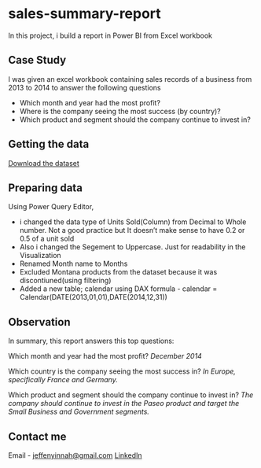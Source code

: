 # sales-summary-report
In this project, i build a report in Power BI from Excel workbook

## Case Study
I was given an excel workbook containing sales records of a business from 2013 to 2014 to answer the following questions
- Which month and year had the most profit?
- Where is the company seeing the most success (by country)?
- Which product and segment should the company continue to invest in?

## Getting the data
[Download the dataset](https://go.microsoft.com/fwlink/?LinkID=521962)

## Preparing data
Using Power Query Editor, 
- i changed the data type of Units Sold(Column) from Decimal to Whole number. Not a good practice but It doesn’t make sense to have 0.2 or 0.5 of a unit sold
- Also i changed the Segement to Uppercase. Just for readability in the Visualization
- Renamed Month name to Months
- Excluded Montana products from the dataset because it was discontiuned(using filtering)
- Added a new table; calendar using DAX formula - calendar = Calendar(DATE(2013,01,01),DATE(2014,12,31))

## Observation
In summary, this report answers this top questions:

Which month and year had the most profit? *December 2014*

Which country is the company seeing the most success in? *In Europe, specifically France and Germany.*

Which product and segment should the company continue to invest in? *The company should continue to invest in the Paseo product and target the Small Business and Government segments.*

## Contact me
Email - jeffenyinnah@gmail.com
[LinkedIn](https://www.linkedin.com/in/amamihe-kaiser/)
